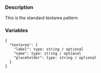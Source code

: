 ### Description
This is the standard textarea pattern


### Variables
~~~
{
  "textarea": {
    "label": type: string / optional
    "name": type: string / optional
    "placeholder": type: string / optional
  }
}
~~~
